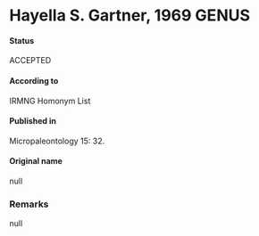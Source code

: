 Hayella S. Gartner, 1969 GENUS
=======

#### Status
ACCEPTED

#### According to
IRMNG Homonym List

#### Published in
Micropaleontology 15: 32.

#### Original name
null

### Remarks
null
